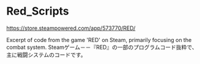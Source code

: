 # Red_Scripts
https://store.steampowered.com/app/573770/RED/

Excerpt of code from the game 'RED' on Steam, primarily focusing on the combat system.
Steamゲーム－－『RED』の一部のプログラムコード抜粋で、主に戦闘システムのコードです。

